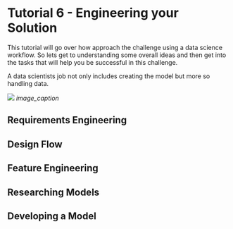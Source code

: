 # Tutorial 6 - Engineering your Solution

This tutorial will go over how approach the challenge using a data science workflow. So lets get to understanding some overall ideas and then get into the tasks that will help you be successful in this challenge.

A data scientists job not only includes creating the model but more so handling data. 

![](../images/ds_time_per_task.JPG)
*image_caption*

## Requirements Engineering

## Design Flow

## Feature Engineering

## Researching Models

## Developing a Model